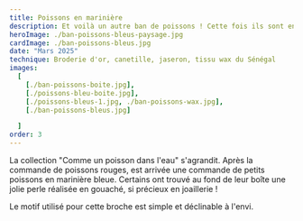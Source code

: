 ```yaml
---
title: Poissons en marinière
description: Et voilà un autre ban de poissons ! Cette fois ils sont en marinière bleue et un petit rayon orange se promène sur leur flanc.
heroImage: ./ban-poissons-bleus-paysage.jpg
cardImage: ./ban-poissons-bleus.jpg
date: "Mars 2025"
technique: Broderie d'or, canetille, jaseron, tissu wax du Sénégal
images:
  [
    [./ban-poissons-boite.jpg],
    [./poissons-bleu-boite.jpg],
    [./poissons-bleus-1.jpg, ./ban-poissons-wax.jpg],
    [./ban-poissons-bleus.jpg]

  ]
order: 3
---
```


La collection "Comme un poisson dans l'eau" s'agrandit. Après la commande de poissons rouges, est arrivée une commande de petits poissons en marinière bleue. Certains ont trouvé au fond de leur boîte une jolie perle réalisée en gouaché, si précieux en joaillerie ! 

Le motif utilisé pour cette broche est simple et déclinable à l'envi.
